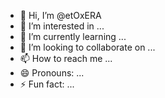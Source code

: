 - 👋 Hi, I’m @etOxERA
- 👀 I’m interested in ...
- 🌱 I’m currently learning ...
- 💞️ I’m looking to collaborate on ...
- 📫 How to reach me ...
- 😄 Pronouns: ...
- ⚡ Fun fact: ...

<!---
etOxERA/etOxERA is a ✨ special ✨ repository because its `README.md` (this file) appears on your GitHub profile.
You can click the Preview link to take a look at your changes.
--->
